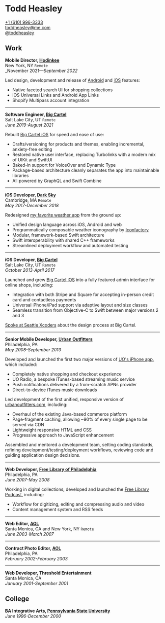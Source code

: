 # Todd Heasley

[+1 (610) 996-3333](tel:16109963333)  
[toddheasley@me.com](mailto:toddheasley@me.com)  
[@toddheasley](https://github.com/toddheasley)

## Work

__Mobile Director, [Hodinkee](https://www.hodinkee.com)__  
New York, NY `Remote`  
_November 2021—_September 2022_

Led design, development and release of [Android](https://play.google.com/store/apps/details?id=com.hodinkee.zeitwerk) and [iOS](https://apps.apple.com/us/app/hodinkee/id1008305274) features:

* Native faceted search UI for shopping collections
* iOS Universal Links and Android App Links
* Shopify Multipass account integration

-----

__Software Engineer, [Big Cartel](https://bigcartel.com)__  
Salt Lake City, UT `Remote`  
_June 2019-August 2021_

Rebuilt [Big Cartel iOS](https://apps.apple.com/app/id739285899) for speed and ease of use:

* Drafts/versioning for products and themes, enabling incremental, anxiety-free editing
* Restored native user interface, replacing Turbolinks with a modern mix of UIKit and SwiftUI
* Baked-in support for VoiceOver and Dynamic Type
* Package-based architecture cleanly separates the app into maintainable libraries
* All powered by GraphQL and Swift Combine

-----

__iOS Developer, [Dark Sky](https://darksky.net)__  
Cambridge, MA `Remote`  
_May 2017-December 2018_

Redesigned [my favorite weather app](https://apps.apple.com/app/id517329357) from the ground up:

* Unified design language across iOS, Android and web
* Programmatically composable weather iconography by [Iconfactory](https://iconfactory.com)
* Modular, framework-based Swift architecture
* Swift interoperability with shared C++ frameworks
* Streamlined deployment workflow and automated testing

-----

__iOS Developer, [Big Cartel](https://bigcartel.com)__  
Salt Lake City, UT `Remote`  
_October 2013-April 2017_

Launched and grew [Big Cartel iOS](https://apps.apple.com/app/id739285899) into a fully featured admin interface for online shops, including:

* Integration with both Stripe and Square for accepting in-person credit card and contactless payments
* Universal iPhone/iPad support via adaptive layout and size classes
* Seamless transition from Objective-C to Swift between major versions 2 and 3

[Spoke at Seattle Xcoders](https://vimeo.com/98087711) about the design process at Big Cartel.

-----

__Senior Mobile Developer, [Urban Outfitters](https://urbanoutfitters.com)__  
Philadelphia, PA  
_May 2008-September 2013_

Developed and launched the first two major versions of [UO's iPhone app](https://apps.apple.com/app/id358821736), which included:

* Completely native shopping and checkout experience
* UO Radio, a bespoke iTunes-based streaming music service
* Push notifications delivered by a from-scratch APNs provider
* Direct-to-device iTunes music downloads

Led development of the first unified, responsive version of [urbanoutfitters.com](https://urbanoutfitters.com), including:

* Overhaul of the existing Java-based commerce platform
* Page-fragment caching, allowing ~90% of every single page to be served via CDN
* Lightweight responsive HTML and CSS
* Progressive approach to JavaScript enhancement

Assembled and mentored a development team, setting coding standards, refining development/testing/deployment workflows, reviewing code and guiding application design decisions.

-----

__Web Developer, [Free Library of Philadelphia](https://freelibrary.org)__  
Philadelphia, PA  
_June 2007-May 2008_

Working in digital collections, developed and launched the [Free Library Podcast](https://libwww.freelibrary.org/podcast), including:

* Workflow for digitizing, editing and compressing audio and video
* Content management system and RSS feeds

-----

__Web Editor, [AOL](https://aol.com)__  
Santa Monica, CA and New York, NY `Remote`  
_June 2003-March 2007_

-----

__Contract Photo Editor, [AOL](https://aol.com)__  
Philadelphia, PA  
_February 2002-February 2003_

-----

__Web Developer, Threshold Entertainment__  
Santa Monica, CA  
_January 2001-September 2001_

## College

__BA Integrative Arts, [Pennsylvania State University](https://psu.edu)__  
_June 1996-December 2000_
